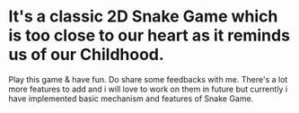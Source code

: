 # It's a classic 2D Snake Game which is too close to our heart as it reminds us of our Childhood.
Play this game & have fun.
Do share some feedbacks with me.
 There's a lot more features to add and i will love to work on them in future but currently i have implemented basic mechanism and features of Snake Game.
